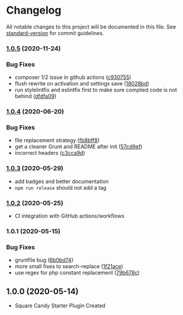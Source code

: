 # Changelog

All notable changes to this project will be documented in this file. See [standard-version](https://github.com/conventional-changelog/standard-version) for commit guidelines.

### [1.0.5](https://github.com/squarecandy/squarecandy-plugin-starter/compare/v1.0.4...v1.0.5) (2020-11-24)


### Bug Fixes

* composer 1/2 issue in github actions ([c930755](https://github.com/squarecandy/squarecandy-plugin-starter/commit/c930755dacdc301038209895632a6ed392c114ca))
* flush rewrite on activation and settings save ([18028bd](https://github.com/squarecandy/squarecandy-plugin-starter/commit/18028bddb497120ea36f3bb39e1ad70fefc98a4a))
* run stylelintfix and eslintfix first to make sure complied code is not behind ([dfdfa09](https://github.com/squarecandy/squarecandy-plugin-starter/commit/dfdfa09d1bc5c26246db0e01d688b7e9bf6d4a9e))

### [1.0.4](https://github.com/squarecandy/squarecandy-plugin-starter/compare/v1.0.3...v1.0.4) (2020-06-20)


### Bug Fixes

* file replacement strategy ([fb8bff8](https://github.com/squarecandy/squarecandy-plugin-starter/commit/fb8bff84ecf2318db3e4686034a31448cb6f8441))
* get a cleaner Grunt and README after init ([57cd9ef](https://github.com/squarecandy/squarecandy-plugin-starter/commit/57cd9ef0386beace9fd7b4d500bcb24081842e64))
* incorrect headers ([c3cca9d](https://github.com/squarecandy/squarecandy-plugin-starter/commit/c3cca9d7cea1a9e37c5d2efa3d6511ea966a095c))

### [1.0.3](https://github.com/squarecandy/squarecandy-plugin-starter/compare/v1.0.2...v1.0.3) (2020-05-29)

* add badges and better documentation
* `npm run release` should not add a tag

### [1.0.2](https://github.com/squarecandy/squarecandy-plugin-starter/compare/v1.0.1...v1.0.2) (2020-05-25)

* CI integration with GitHub actions/workflows

### 1.0.1 (2020-05-15)


### Bug Fixes

* gruntfile bug ([6b0bd74](https://github.com/squarecandy/squarecandy-plugin-starter/commit/6b0bd744996154d6b81a42610941465c43d0b178))
* more small fixes to search-replace ([1f21ace](https://github.com/squarecandy/squarecandy-plugin-starter/commit/1f21ace08f413a59be6f40170c0b2e1fcecbf1ab))
* use regex for php constant replacement ([79b678c](https://github.com/squarecandy/squarecandy-plugin-starter/commit/79b678c095c48191d0abfc379dff4ce88a38fe3f))

## 1.0.0 (2020-05-14)

* Square Candy Starter Plugin Created
